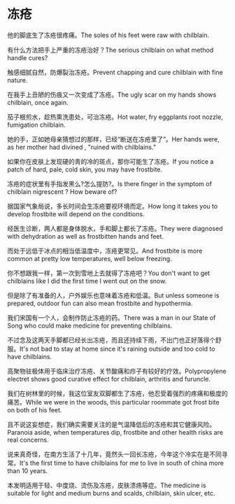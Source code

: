# 冻疮

<p><span class="chinese">他的脚底生了冻疮很疼痛。</span><span class="english">The soles of his feet were raw with chilblain.</span></p>

<p><span class="chinese">有什么方法把手上严重的冻疮治好？</span><span class="english">The serious chilblain on what method handle cures?</span></p>

<p><span class="chinese">触感细腻自然，防爆裂治冻疮。</span><span class="english">Prevent chapping and cure chilblain with fine nature.</span></p>

<p><span class="chinese">在我手上丑陋的伤痕又一次变成了冻疮。</span><span class="english">The ugly scar on my hands shows chilblain, once again.</span></p>

<p><span class="chinese">茄子根煎水，趁热熏洗患处，可治冻疮。</span><span class="english">Hot water, fry eggplants root nozzle, fumigation chilblain.</span></p>

<p><span class="chinese">她的手，正如她母亲猜想过的那样，已经“断送在冻疮里了”。</span><span class="english">Her hands were, as her mother had divined , "ruined with chilblains."</span></p>

<p><span class="chinese">如果你在皮肤上发现硬的靑的冷的斑点，那你可能生了冻疮。</span><span class="english">If you notice a patch of hard, pale, cold skin, you may have frostbite.</span></p>

<p><span class="chinese">冻疮的症状里有手指发黑么?怎么提防?。</span><span class="english">Is there finger in the symptom of chilblain nigrescent ? How beware of?</span></p>

<p><span class="chinese">据国家气象局说，多长时间会生冻疮要视环境而定。</span><span class="english">How long it takes you to develop frostbite will depend on the conditions.</span></p>

<p><span class="chinese">经医生诊断，两人都是身体脱水，手和脚上都长了冻疮。</span><span class="english">They were diagnosed with dehydration as well as frostbitten hands and feet.</span></p>

<p><span class="chinese">而处于远低于冰点的相当低温度中，冻疮更常见。</span><span class="english">And frostbite is more common at pretty low temperatures, well below freezing.</span></p>

<p><span class="chinese">你不想跟我一样，第一次到雪地上去就得了冻疮吧？</span><span class="english">You don't want to get chilblains like I did the first time I went out on the snow.</span></p>

<p><span class="chinese">但是除了有准备的人，户外娱乐也意味着冻疮和低温。</span><span class="english">But unless someone is prepared, outdoor fun can also mean frostbite and hypothermia.</span></p>

<p><span class="chinese">我们宋国有一个人，会制作防止冻疮的药。</span><span class="english">There was a man in our State of Song who could make medicine for preventing chilblains.</span></p>

<p><span class="chinese">不过念及这两天手脚都已经长出冻疮，而且还持续下雨，不出门也正好落得个舒服。</span><span class="english">It's not bad to stay at home since it's raining outside and too cold to have chilblains.</span></p>

<p><span class="chinese">高聚物驻极体用于临床治疗冻疮、关节酸痛和疖子有较好的疗效。</span><span class="english">Polypropylene electret shows good curative effect for chilblain, arthritis and furuncle.</span></p>

<p><span class="chinese">我们在树林里的时候，我这位室友双脚都生了冻疮，他忍受着强烈的疼痛和极度的痛苦。</span><span class="english">While we were in the woods, this particular roommate got frost bite on both of his feet.</span></p>

<p><span class="chinese">且不说这妄想症，我们确实需要关注的是气温降低后的冻疮和其它健康风险。</span><span class="english">Paranoia aside, when temperatures dip, frostbite and other health risks are real concerns.</span></p>

<p><span class="chinese">说来真奇怪，在南方生活了十几年，竟然头一回长冻疮，今年这个冷实在是不同寻常。</span><span class="english">It's the first time to have chilblains for me to live in south of china more than 10 years.</span></p>

<p><span class="chinese">本发明适用于轻、中度烧、烫伤及冻疮，皮肤溃疡等症。</span><span class="english">The medicine is suitable for light and medium burns and scalds, chilblain, skin ulcer, etc.</span></p>

